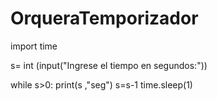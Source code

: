 # OrqueraTemporizador



import time

s= int (input("Ingrese el tiempo en segundos:"))

while s>0:
        print(s ,"seg")
        s=s-1
        time.sleep(1)
        
